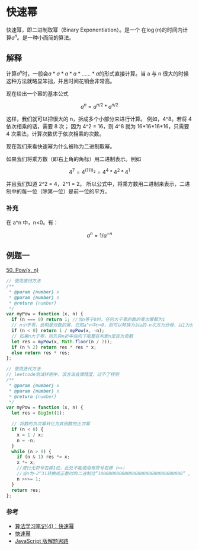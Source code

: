 # 快速幂

快速幂，即二进制取幂（Binary Exponentiation）。是一个 在$\log(n)$的时间内计算$a^n$。是一种小而简的算法。

## 解释

计算$a^n$时，一般会$a*a*a*a*......*a$的形式直接计算。当 a 与 n 很大的时候这种方法就略显笨拙，并且时间花销会非常高。

现在给出一个幂的基本公式

$$
a^n = a^{n/2} * a^{n/2}
$$

这样，我们就可以把很大的 n，拆成多个小部分来进行计算。
例如，4^8。若将 4 依次相乘的话，需要 8 次； 因为 4^2 = 16，则 4^8 就为 16\*16\*16\*16，只需要 4 次乘法。计算次数优于依次相乘的次数。

现在我们来看快速幂为什么被称为二进制取幂。

如果我们将乘方数（即右上角的角标）用二进制表示。例如

$$
4^7 = 4^{(111)_2} = 4^4 * 4^2 * 4^1
$$

并且我们知道 2^2 = 4，2^1 = 2。
所以公式中，将乘方数用二进制来表示，二进制中的每一位（除第一位）是前一位的平方。

### 补充

在 a^n 中，n<0。有：

$$
a^n = 1 /  {a^{-n}}
$$

## 例题一

<a href="https://leetcode.cn/problems/powx-n">50. Pow(x, n)</a>

```javascript
// 使用递归方法
/**
 * @param {number} x
 * @param {number} n
 * @return {number}
 */
var myPow = function (x, n) {
  if (n === 0) return 1; //当n等于0时，任何大于零的数的零次幂都为1
  // n小于零，说明是分数的幂，已知a^n中n<0，则可以转换为以a的-n次方为分母，以1为分子的数
  if (n < 0) return 1 / myPow(x, -n);
  // 如果n大于零，则先将n折中后向下取整在判断n是否为奇数
  let res = myPow(x, Math.floor(n / 2));
  if (n % 2) return res * res * x;
  else return res * res;
};
```

```javascript
// 使用迭代方法
// leetcode测试样例中，该方法会爆精度，过不了样例
/**
 * @param {number} x
 * @param {number} n
 * @return {number}
 */
var myPow = function (x, n) {
  let res = BigInt(1);

  // 将数的负次幂转化为其倒数的正次幂
  if (n < 0) {
    x = 1 / x;
    n = -n;
  }
  while (n > 0) {
    if (n & 1) res *= x;
    x *= x;
    //进行无符号右移1位，此处不能使用有符号右移（>>）
    //当n为-2^31转换成正数时的二进制位“10000000000000000000000000000000” , 如果采用有符号右移时会取最左侧的数当符号即（1），所以返回的结果是 -1073741824
    n >>>= 1;
  }
  return res;
};
```

### 参考

- <a href="https://zhuanlan.zhihu.com/p/95902286">算法学习笔记(4)：快速幂</a>
- <a href="https://oi-wiki.org/math/binary-exponentiation/">快速幂</a>
- <a href="https://leetcode.cn/problems/powx-n/solution/javascriptban-jie-ti-si-lu-by-ityou-o-g4h8/">JavaScript 版解题思路</a>
